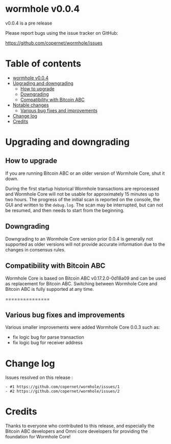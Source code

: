wormhole v0.0.4
===================

v0.0.4 is a pre release

Please report bugs using the issue tracker on GitHub:

  https://github.com/copernet/wormhole/issues

Table of contents
=================

- [wormhole v0.0.4](#wormhole-core-v004)
- [Upgrading and downgrading](#upgrading-and-downgrading)
  - [How to upgrade](#how-to-upgrade)
  - [Downgrading](#downgrading)
  - [Compatibility with Bitcoin ABC](#compatibility-with-bitcoin-abc)
- [Notable changes](#notable-changes)
  - [Various bug fixes and improvements](#various-bug-fixes-and-improvements)
- [Change log](#change-log)
- [Credits](#credits)

Upgrading and downgrading
=========================

How to upgrade
--------------

If you are running Bitcoin ABC or an older version of Wormhole Core, shut it down.

During the first startup historical Wormhole transactions are reprocessed and Wormhole Core will not be usable for approximately 15 minutes up to two hours. The progress of the initial scan is reported on the console, the GUI and written to the `debug.log`. The scan may be interrupted, but can not be resumed, and then needs to start from the beginning.

Downgrading
-----------

Downgrading to an Wormhole Core version prior 0.0.4 is generally not supported as older versions will not provide accurate information due to the changes in consensus rules.

Compatibility with Bitcoin ABC
-------------------------------

Wormhole Core is based on Bitcoin ABC v0.17.2.0-0d18a09 and can be used as replacement for Bitcoin ABC. Switching between Wormhole Core and Bitcoin ABC is fully supported at any time.

===============

Various bug fixes and improvements
----------------------------------

Various smaller improvements were added Wormhole Core 0.0.3 such as:

- fix logic bug for parse transaction
- fix logic bug for receiver address

Change log
==========

Issues resolved on this release :

```
- #1 https://github.com/copernet/wormhole/issues/1
- #2 https://github.com/copernet/wormhole/issues/2

```

Credits
=======

Thanks to everyone who contributed to this release, and especially the Bitcoin ABC developers and Omni core developers for providing the foundation for Wormhole Core!
